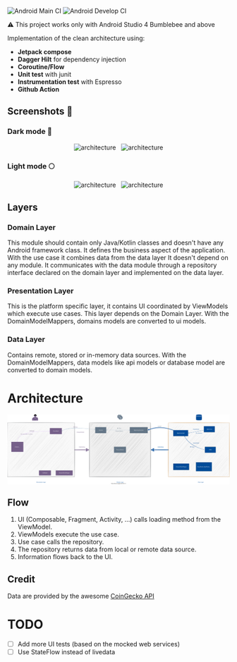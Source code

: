 ![Android Main CI](https://github.com/OHoussein/android-crypto-app/workflows/Android%20Main%20CI/badge.svg)
![Android Develop CI](https://github.com/OHoussein/android-crypto-app/workflows/Android%20Develop%20CI/badge.svg)

⚠️ This project works only with Android Studio 4 Bumblebee and above

Implementation of the clean architecture using:

* **Jetpack compose**
* **Dagger Hilt** for dependency injection
* **Coroutine/Flow**
* **Unit test** with junit
* **Instrumentation test** with Espresso
* **Github Action**

## Screenshots 📸

### Dark mode 🌚

<div  align="center">
<img width="250px" src="https://github.com/OHoussein/android-crypto-app/blob/develop/design/screen_list_dark.png" alt="architecture" align=center />
&nbsp;
<img width="250px" src="https://github.com/OHoussein/android-crypto-app/blob/develop/design/screen_details_dark.png" alt="architecture" align=center />
</div>

### Light mode 🌕
<div  align="center">
<img width="250px" src="https://github.com/OHoussein/android-crypto-app/blob/develop/design/screen_list_light.png" alt="architecture" align=center />
&nbsp;
<img width="250px" src="https://github.com/OHoussein/android-crypto-app/blob/develop/design/screen_details_light.png" alt="architecture" align=center />
</div>

## Layers

### Domain Layer

This module should contain only Java/Kotlin classes and doesn't have any Android framework class. It
defines the business aspect of the application. With the use case it combines data from the data
layer It doesn't depend on any module. It communicates with the data module through a repository
interface declared on the domain layer and implemented on the data layer.

### Presentation Layer

This is the platform specific layer, it contains UI coordinated by ViewModels which execute use
cases. This layer depends on the Domain Layer. With the DomainModelMappers, domains models are
converted to ui models.

### Data Layer

Contains remote, stored or in-memory data sources. With the DomainModelMappers, data models like api
models or database model are converted to domain models.

# Architecture

<div  align="center">
<img src="https://github.com/OHoussein/android-crypto-app/blob/develop/design/architecture.svg" alt="architecture" align=center />
</div>

## Flow

1. UI (Composable, Fragment, Activity, ...) calls loading method from the ViewModel.
1. ViewModels execute the use case.
1. Use case calls the repository.
1. The repository returns data from local or remote data source.
1. Information flows back to the UI.

## Credit

Data are provided by the awesome [CoinGecko API](https://www.coingecko.com/en/api)

# TODO

- [ ] Add more UI tests (based on the mocked web services)
- [ ] Use StateFlow instead of livedata